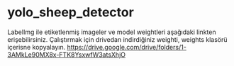 # yolo_sheep_detector

LabelImg ile etiketlenmiş imageler ve model weightleri aşağıdaki linkten erişebilirsiniz. Çalıştırmak için drivedan indirdiğiniz weighti, weights klasörü içerisne kopyalayın.
https://drive.google.com/drive/folders/1-3AMkLe90MX8x-FTK8YsxwfW3atsXhjO
